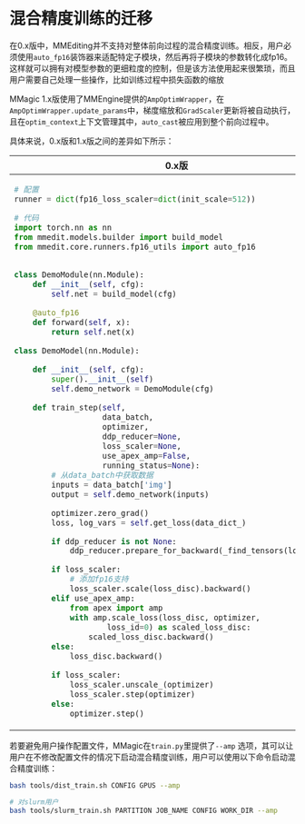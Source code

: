 # 混合精度训练的迁移

在0.x版中，MMEditing并不支持对整体前向过程的混合精度训练。相反，用户必须使用`auto_fp16`装饰器来适配特定子模块，然后再将子模块的参数转化成fp16。这样就可以拥有对模型参数的更细粒度的控制，但是该方法使用起来很繁琐，而且用户需要自己处理一些操作，比如训练过程中损失函数的缩放

MMagic 1.x版使用了MMEngine提供的`AmpOptimWrapper`，在`AmpOptimWrapper.update_params`中，梯度缩放和`GradScaler`更新将被自动执行，且在`optim_context`上下文管理其中，`auto_cast`被应用到整个前向过程中。

具体来说，0.x版和1.x版之间的差异如下所示：

<table class="docutils">
<thead>
  <tr>
    <th> 0.x版 </th>
    <th> 1.x版 </th>
  </tr>
</thead>
<tbody>
<tr>
<td valign="top">

```python
# 配置
runner = dict(fp16_loss_scaler=dict(init_scale=512))
```

```python
# 代码
import torch.nn as nn
from mmedit.models.builder import build_model
from mmedit.core.runners.fp16_utils import auto_fp16


class DemoModule(nn.Module):
    def __init__(self, cfg):
        self.net = build_model(cfg)

    @auto_fp16
    def forward(self, x):
        return self.net(x)

class DemoModel(nn.Module):

    def __init__(self, cfg):
        super().__init__(self)
        self.demo_network = DemoModule(cfg)

    def train_step(self,
                   data_batch,
                   optimizer,
                   ddp_reducer=None,
                   loss_scaler=None,
                   use_apex_amp=False,
                   running_status=None):
        # 从data_batch中获取数据
        inputs = data_batch['img']
        output = self.demo_network(inputs)

        optimizer.zero_grad()
        loss, log_vars = self.get_loss(data_dict_)

        if ddp_reducer is not None:
            ddp_reducer.prepare_for_backward(_find_tensors(loss_disc))

        if loss_scaler:
            # 添加fp16支持
            loss_scaler.scale(loss_disc).backward()
        elif use_apex_amp:
            from apex import amp
            with amp.scale_loss(loss_disc, optimizer,
                    loss_id=0) as scaled_loss_disc:
                scaled_loss_disc.backward()
        else:
            loss_disc.backward()

        if loss_scaler:
            loss_scaler.unscale_(optimizer)
            loss_scaler.step(optimizer)
        else:
            optimizer.step()
```

</td>

<td valign="top">

```python
# 配置
optim_wrapper = dict(
    constructor='OptimWrapperConstructor',
    generator=dict(
        accumulative_counts=8,
        optimizer=dict(type='Adam', lr=0.0001, betas=(0.0, 0.999), eps=1e-06),
        type='AmpOptimWrapper',  # 使用amp封装器
        loss_scale='dynamic'),
    discriminator=dict(
        accumulative_counts=8,
        optimizer=dict(type='Adam', lr=0.0004, betas=(0.0, 0.999), eps=1e-06),
        type='AmpOptimWrapper',  # 使用amp封装器
        loss_scale='dynamic'))
```

```python
# 代码
import torch.nn as nn
from mmagic.registry import MODULES
from mmengine.model import BaseModel


class DemoModule(nn.Module):
    def __init__(self, cfg):
        self.net = MODULES.build(cfg)

    def forward(self, x):
        return self.net(x)

class DemoModel(BaseModel):
    def __init__(self, cfg):
        super().__init__(self)
        self.demo_network = DemoModule(cfg)

    def train_step(self, data, optim_wrapper):
        # 从data_batch中获取数据
        data = self.data_preprocessor(data, True)
        inputs = data['inputs']

        with optim_wrapper.optim_context(self.discriminator):
            output = self.demo_network(inputs)
        loss_dict = self.get_loss(output)
        # 使用`BaseModel`提供的parse_loss
        loss, log_vars = self.parse_loss(loss_dict)
        optimizer_wrapper.update_params(loss)

        return log_vars
```

</td>

</tr>
</tbody>
</table>

若要避免用户操作配置文件，MMagic在`train.py`里提供了`--amp` 选项，其可以让用户在不修改配置文件的情况下启动混合精度训练，用户可以使用以下命令启动混合精度训练：

```bash
bash tools/dist_train.sh CONFIG GPUS --amp

# 对slurm用户
bash tools/slurm_train.sh PARTITION JOB_NAME CONFIG WORK_DIR --amp
```
